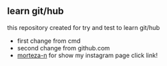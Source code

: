 ## learn git/hub

this repository created for try and test to learn git/hub
 

- first change from cmd
- second change from github.com
- [morteza-n](https://www.instagram.com/morteza_web/) for show my instagram page click link!
